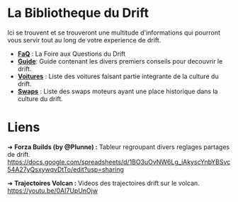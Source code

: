 # La Bibliotheque du Drift

Ici se trouvent et se trouveront une multitude d'informations qui pourront vous servir tout au long de votre experience de drift.

- [**FaQ**]() : La Foire aux Questions du Drift
- [**Guide**](): Guide contenant les divers premiers conseils pour decouvrir le drift.
- [**Voitures**]() : Liste des voitures faisant partie integrante de la culture du drift.
- [**Swaps**]() : Liste des swaps moteurs ayant une place historique dans la culture du drift.

# Liens

➜ **Forza Builds (by @Plunne) :** Tableur regroupant divers reglages partages de drift.
<https://docs.google.com/spreadsheets/d/1BO3uOvNW6Lg_iAkyscYnbYBSvc54A27yQsxywqvDtTo/edit?usp=sharing>

➜ **Trajectoires Volcan :** Videos des trajectoires drift sur le volcan.
<https://youtu.be/0AI7UpUnOjw>